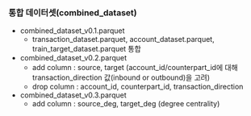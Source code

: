 ###  통합 데이터셋(combined_dataset)
- combined_dataset_v0.1.parquet
  - transaction_dataset.parquet, account_dataset.parquet, train_target_dataset.parquet 통합
- combined_dataset_v0.2.parquet
  - add column : source, target (account_id/counterpart_id에 대해 transaction_direction 값(inbound or outbound)을 고려) 
  - drop column : account_id, counterpart_id, transaction_direction
- combined_dataset_v0.3.parquet
  - add column : source_deg, target_deg (degree centrality)
